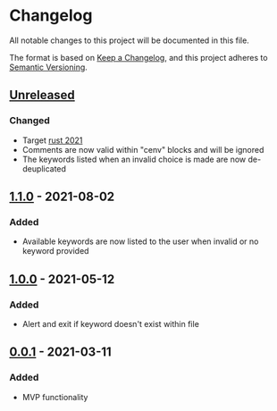 # Changelog
All notable changes to this project will be documented in this file.

The format is based on [Keep a Changelog](https://keepachangelog.com/en/1.0.0/),
and this project adheres to [Semantic Versioning](https://semver.org/spec/v2.0.0.html).

## [Unreleased]
### Changed
- Target [rust 2021](https://blog.rust-lang.org/2021/10/21/Rust-1.56.0.html#rust-2021)
- Comments are now valid within "cenv" blocks and will be ignored
- The keywords listed when an invalid choice is made are now de-deuplicated

## [1.1.0] - 2021-08-02
### Added
- Available keywords are now listed to the user when invalid or no keyword provided

## [1.0.0] - 2021-05-12
### Added
- Alert and exit if keyword doesn't exist within file

## [0.0.1] - 2021-03-11
### Added
- MVP functionality

[Unreleased]: https://github.com/JonShort/cenv/compare/v1.1.0...HEAD
[1.1.0]: https://github.com/JonShort/cenv/compare/v1.0.0...v1.1.0
[1.0.0]: https://github.com/JonShort/cenv/compare/v0.0.1...v1.0.0
[0.0.1]: https://github.com/jonshort/cenv/releases/tag/v0.0.1
